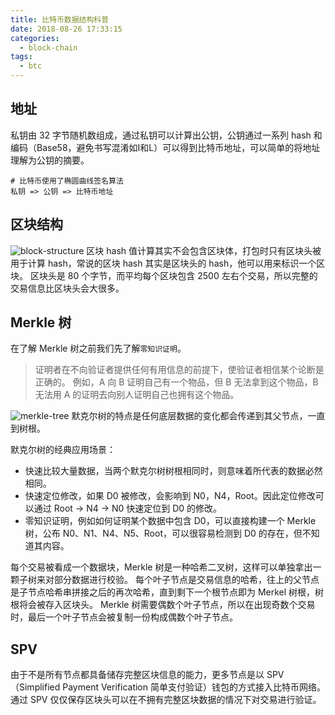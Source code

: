 ```yaml
---
title: 比特币数据结构科普
date: 2018-08-26 17:33:15
categories:
  - block-chain
tags:
  - btc
---
```


## 地址
私钥由 32 字节随机数组成，通过私钥可以计算出公钥，公钥通过一系列 hash 和编码（Base58，避免书写混淆如I和L）可以得到比特币地址，可以简单的将地址理解为公钥的摘要。
```
# 比特币使用了椭圆曲线签名算法
私钥 => 公钥 => 比特币地址
```
<!--more-->

## 区块结构
![block-structure](/images/block-structure.jpeg)
区块 hash 值计算其实不会包含区块体，打包时只有区块头被用于计算 hash，常说的区块 hash 其实是区块头的 hash，他可以用来标识一个区块。
区块头是 80 个字节，而平均每个区块包含 2500 左右个交易，所以完整的交易信息比区块头会大很多。

## Merkle 树
在了解 Merkle 树之前我们先了解`零知识证明`。
> 证明者在不向验证者提供任何有用信息的前提下，使验证者相信某个论断是正确的。
例如，A 向 B 证明自己有一个物品，但 B 无法拿到这个物品，B 无法用 A 的证明去向别人证明自己也拥有这个物品。

![merkle-tree](/images/merkle-tree.png)
默克尔树的特点是任何底层数据的变化都会传递到其父节点，一直到树根。

默克尔树的经典应用场景：
- 快速比较大量数据，当两个默克尔树树根相同时，则意味着所代表的数据必然相同。
- 快速定位修改，如果 D0 被修改，会影响到 N0，N4，Root。因此定位修改可以通过 Root -> N4 -> N0 快速定位到 D0 的修改。
- 零知识证明，例如如何证明某个数据中包含 D0，可以直接构建一个 Merkle 树，公布 N0、N1、N4、N5、Root，可以很容易检测到 D0 的存在，但不知道其内容。

每个交易被看成一个数据块，Merkle 树是一种哈希二叉树，这样可以单独拿出一颗子树来对部分数据进行校验。
每个叶子节点是交易信息的哈希，往上的父节点是子节点哈希串拼接之后的再次哈希，直到剩下一个根节点即为 Merkel 树根，树根将会被存入区块头。
Merkle 树需要偶数个叶子节点，所以在出现奇数个交易时，最后一个叶子节点会被复制一份构成偶数个叶子节点。

## SPV
由于不是所有节点都具备储存完整区块信息的能力，更多节点是以 SPV（Simplified Payment Verification 简单支付验证）钱包的方式接入比特币网络。通过 SPV 仅仅保存区块头可以在不拥有完整区块数据的情况下对交易进行验证。
